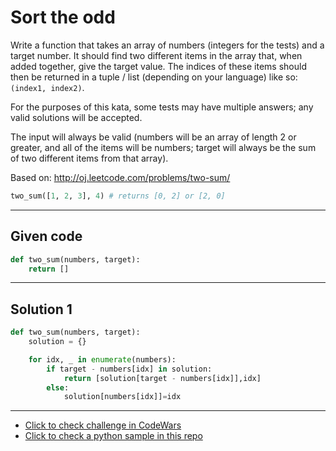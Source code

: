 # Sort the odd

Write a function that takes an array of numbers (integers for the tests) and a target number. It should find two different items in the array that, when added together, give the target value. The indices of these items should then be returned in a tuple / list (depending on your language) like so: `(index1, index2)`.

For the purposes of this kata, some tests may have multiple answers; any valid solutions will be accepted.

The input will always be valid (numbers will be an array of length 2 or greater, and all of the items will be numbers; target will always be the sum of two different items from that array).

Based on: http://oj.leetcode.com/problems/two-sum/

```python
two_sum([1, 2, 3], 4) # returns [0, 2] or [2, 0]
```

---

## Given code
```python
def two_sum(numbers, target):
	return []
```

---

## Solution 1
```python
def two_sum(numbers, target):
    solution = {}

    for idx, _ in enumerate(numbers):
        if target - numbers[idx] in solution:
            return [solution[target - numbers[idx]],idx]
        else:
            solution[numbers[idx]]=idx
```

---

- [Click to check challenge in CodeWars](https://www.codewars.com/kata/52c31f8e6605bcc646000082)
- [Click to check a python sample in this repo](https://github.com/AugustoCarloPareja/codewars_challenges/blob/master/6_kyu/Two_Sum.py)

